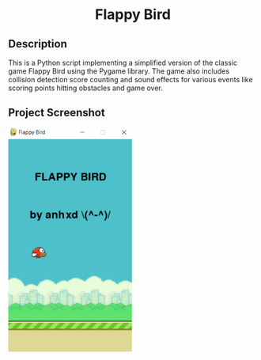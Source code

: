 <h1 align="center" id="title">Flappy Bird</h1>
<h2 align="left" id="description">Description</h1>
<p id="description">This is a Python script implementing a simplified version of the classic game Flappy Bird using the Pygame library. The game also includes collision detection score counting and sound effects for various events like scoring points hitting obstacles and game over.</p>
<h2 align="left" id="ps">Project Screenshot</h1>
<p id="project screenshot">
<img align="left" width="250" alt="img"   src="fpss.png">
